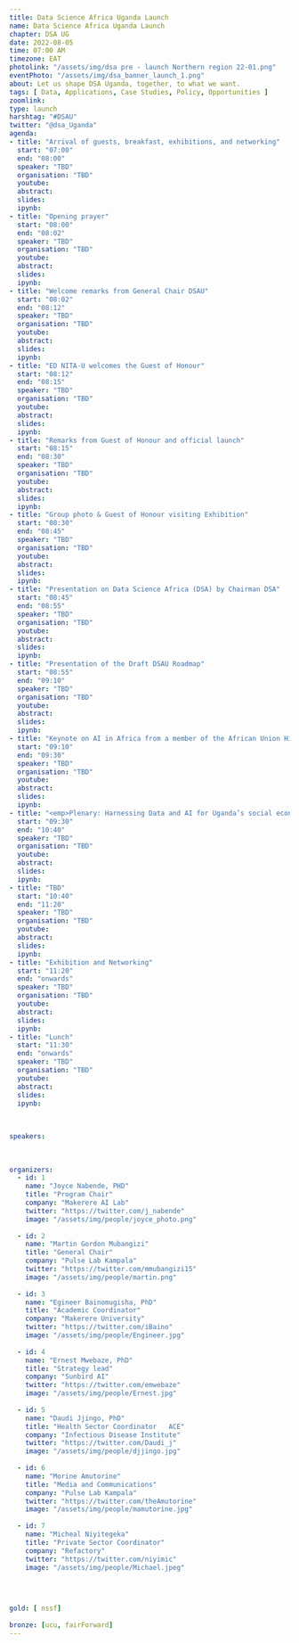 ```yaml
---
title: Data Science Africa Uganda Launch
name: Data Science Africa Uganda Launch
chapter: DSA UG
date: 2022-08-05
time: 07:00 AM
timezone: EAT
photolink: "/assets/img/dsa pre - launch Northern region 22-01.png"
eventPhoto: "/assets/img/dsa_banner_launch_1.png"
about: Let us shape DSA Uganda, together, to what we want.
tags: [ Data, Applications, Case Studies, Policy, Opportunities ]
zoomlink: 
type: launch
harshtag: "#DSAU"
twitter: "@dsa_Uganda"
agenda: 
- title: "Arrival of guests, breakfast, exhibitions, and networking"
  start: "07:00"
  end: "08:00"
  speaker: "TBD" 
  organisation: "TBD"
  youtube:
  abstract:
  slides:
  ipynb:
- title: "Opening prayer"
  start: "08:00"
  end: "08:02"
  speaker: "TBD"
  organisation: "TBD"
  youtube:
  abstract:
  slides: 
  ipynb:
- title: "Welcome remarks from General Chair DSAU"
  start: "08:02"
  end: "08:12"
  speaker: "TBD"
  organisation: "TBD"
  youtube:
  abstract: 
  slides: 
  ipynb:
- title: "ED NITA-U welcomes the Guest of Honour"
  start: "08:12"
  end: "08:15"
  speaker: "TBD"
  organisation: "TBD"
  youtube:
  abstract:
  slides: 
  ipynb:
- title: "Remarks from Guest of Honour and official launch"
  start: "08:15"
  end: "08:30"
  speaker: "TBD" 
  organisation: "TBD"
  youtube:
  abstract:
  slides:
  ipynb:
- title: "Group photo & Guest of Honour visiting Exhibition"
  start: "08:30"
  end: "08:45"
  speaker: "TBD"
  organisation: "TBD"
  youtube:
  abstract:
  slides: 
  ipynb:
- title: "Presentation on Data Science Africa (DSA) by Chairman DSA"
  start: "08:45"
  end: "08:55"
  speaker: "TBD"
  organisation: "TBD"
  youtube:
  abstract:
  slides: 
  ipynb:
- title: "Presentation of the Draft DSAU Roadmap"
  start: "08:55"
  end: "09:10"
  speaker: "TBD"
  organisation: "TBD"
  youtube:
  abstract:
  slides: 
  ipynb:
- title: "Keynote on AI in Africa from a member of the African Union High Level Panel on Emerging Technologies (APET)"
  start: "09:10"
  end: "09:30"
  speaker: "TBD"
  organisation: "TBD"
  youtube:
  abstract:
  slides: 
  ipynb:
- title: "<emp>Plenary: Harnessing Data and AI for Uganda’s social economic development.</emp><br>Panellists from Private sector -, Academia, Government, Civil society, Research think-tanks."
  start: "09:30"
  end: "10:40"
  speaker: "TBD"
  organisation: "TBD"
  youtube:
  abstract:
  slides: 
  ipynb:
- title: "TBD"
  start: "10:40"
  end: "11:20"
  speaker: "TBD" 
  organisation: "TBD"
  youtube:
  abstract:
  slides:
  ipynb:
- title: "Exhibition and Networking"
  start: "11:20"
  end: "onwards"
  speaker: "TBD" 
  organisation: "TBD"
  youtube:
  abstract:
  slides:
  ipynb:
- title: "Lunch"
  start: "11:30"
  end: "onwards"
  speaker: "TBD" 
  organisation: "TBD"
  youtube:
  abstract:
  slides:
  ipynb:
  
  
  
speakers: 
  
  
  
organizers: 
  - id: 1
    name: "Joyce Nabende, PHD"
    title: "Program Chair"
    company: "Makerere AI Lab"
    twitter: "https://twitter.com/j_nabende"
    image: "/assets/img/people/joyce_photo.png"
   
  - id: 2
    name: "Martin Gordon Mubangizi"
    title: "General Chair"
    company: "Pulse Lab Kampala"
    twitter: "https://twitter.com/mmubangizi15"
    image: "/assets/img/people/martin.png"
   
  - id: 3
    name: "Egineer Bainomugisha, PhD"
    title: "Academic Coordinator"
    company: "Makerere University"
    twitter: "https://twitter.com/iBaino"
    image: "/assets/img/people/Engineer.jpg"
   
  - id: 4
    name: "Ernest Mwebaze, PhD"
    title: "Strategy lead"
    company: "Sunbird AI"
    twitter: "https://twitter.com/emwebaze"
    image: "/assets/img/people/Ernest.jpg"
    
  - id: 5
    name: "Daudi Jjingo, PhD"
    title: "Health Sector Coordinator	ACE"
    company: "Infectious Disease Institute"
    twitter: "https://twitter.com/Daudi_j"
    image: "/assets/img/people/djjingo.jpg"
    
  - id: 6
    name: "Morine Amutorine"
    title: "Media and Communications"
    company: "Pulse Lab Kampala"
    twitter: "https://twitter.com/theAmutorine"
    image: "/assets/img/people/mamutorine.jpg"
    
  - id: 7
    name: "Micheal Niyitegeka"
    title: "Private Sector Coordinator"
    company: "Refactory"
    twitter: "https://twitter.com/niyimic"
    image: "/assets/img/people/Michael.jpeg"
    

  
    
gold: [ nssf]  
     
bronze: [ucu, fairForward]
---
```


        